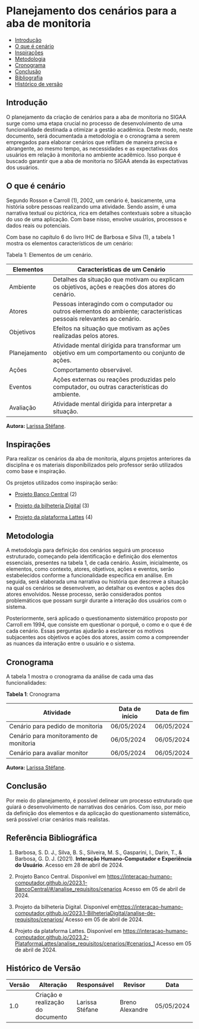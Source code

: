 # Planejamento dos cenários para a aba de monitoria


* [Introdução](#Introdução)
* [O que é cenário](#O-que-é-cenário)
* [Inspirações](#Inspirações)
* [Metodologia](#Metodologia)
* [Cronograma](#Cronograma)
* [Conclusão](#Conclusão)
* [Bibliografia](#Bibliografia)
* [Histórico de versão](#Histórico-de-versão)



## Introdução


O planejamento da criação de cenários para a aba de monitoria no SIGAA surge como uma etapa crucial no processo de desenvolvimento de uma funcionalidade destinada a otimizar a gestão acadêmica. Deste modo, neste documento, será documentada a metodologia e o cronograma a serem empregados para elaborar cenários que reflitam de maneira precisa e abrangente, ao mesmo tempo, as necessidades e as expectativas dos usuários em relação à monitoria no ambiente acadêmico. Isso porque é buscado garantir que a aba de monitoria no SIGAA atenda às expectativas dos usuários.



## O que é cenário

Segundo Rosson e Carroll (1), 2002, um cenário é, basicamente, uma história sobre pessoas realizando uma atividade. Sendo assim, é uma narrativa textual ou pictórica, rica em detalhes contextuais sobre a situação do uso de uma aplicação. Com base nisso, envolve usuários, processos e dados reais ou potenciais.

Com base no capítulo 6 do livro IHC de Barbosa e Silva (1), a tabela 1 mostra os elementos característicos de um cenário:



Tabela 1: Elementos de um cenário.

| Elementos | Características de um Cenário |
|- | - |
| Ambiente | Detalhes da situação que motivam ou explicam os objetivos, ações e reações dos atores do cenário. |
| Atores | Pessoas interagindo com o computador ou outros elementos do ambiente; características pessoais relevantes ao cenário. |
| Objetivos | Efeitos na situação que motivam as ações realizadas pelos atores. |
| Planejamento | Atividade mental dirigida para transformar um objetivo em um comportamento ou conjunto de ações. |
| Ações | Comportamento observável. |
| Eventos | Ações externas ou reações produzidas pelo computador, ou outras características do ambiente. |
| Avaliação | Atividade mental dirigida para interpretar a situação. |

<b> Autora: </b> <a href="https://github.com/SkywalkerSupreme">Larissa Stéfane</a>.



## Inspirações

Para realizar os cenários da aba de monitoria, alguns projetos anteriores da disciplina e os materiais disponibilizados pelo professor serão utilizados como base e inspiração.



Os projetos utilizados como inspiração serão:

- [Projeto Banco Central](https://interacao-humano-computador.github.io/2023.1-BancoCentral/#/analise_requisitos/cenarios) (2)

- [Projeto da bilheteria Digital](https://interacao-humano-computador.github.io/2023.1-BilheteriaDigital/analise-de-requisitos/cenarios/) (3)

- [Projeto da plataforma Lattes](https://interacao-humano-computador.github.io/2023.2-PlataformaLattes/analise_requisitos/cenarios/#cenarios_1) (4)



## Metodologia


A metodologia para definição dos cenários seguirá um processo estruturado, começando pela identificação e definição dos elementos essenciais, presentes na tabela 1, de cada cenário. Assim, inicialmente, os elementos, como contexto, atores, objetivos, ações e eventos, serão estabelecidos conforme a funcionalidade específica em análise. Em seguida, será elaborada uma narrativa ou história que descreve a situação na qual os cenários se desenvolvem, ao detalhar os eventos e ações dos atores envolvidos. Nesse processo, serão considerados pontos problemáticos que possam surgir durante a interação dos usuários com o sistema.

Posteriormente, será aplicado o questionamento sistemático proposto por Carroll em 1994, que consiste em questionar o porquê, o como e o que é de cada cenário. Essas perguntas ajudarão a esclarecer os motivos subjacentes aos objetivos e ações dos atores, assim como a compreender as nuances da interação entre o usuário e o sistema.


## Cronograma

A tabela 1 mostra o cronograma da análise de cada uma das funcionalidades:



**Tabela 1**: Cronograma



| Atividade | Data de início | Data de fim |
| - | - | - |
| Cenário para pedido de monitoria| 06/05/2024 | 06/05/2024 |
| Cenário para monitoramento de monitoria| 06/05/2024 | 06/05/2024 |
| Cenário para avaliar monitor| 06/05/2024 | 06/05/2024 |

<b> Autora: </b> <a href="https://github.com/SkywalkerSupreme">Larissa Stéfane</a>.



## Conclusão

Por meio do planejamento, é possível delinear um processo estruturado que guiará o desenvolvimento de narrativas dos cenários. Com isso, por meio da definição dos elementos e da aplicação do questionamento sistemático, será possível criar cenários mais realistas.



## Referência Bibliográfica



1. Barbosa, S. D. J., Silva, B. S., Silveira, M. S., Gasparini, I., Darin, T., & Barbosa, G. D. J. (2021). **Interação Humano-Computador e Experiência do Usuário**. Acesso em 28 de abril de 2024.

2. Projeto Banco Central. Disponível em <https://interacao-humano-computador.github.io/2023.1-BancoCentral/#/analise_requisitos/cenarios> Acesso em 05 de abril de 2024.

3. Projeto da bilheteria Digital. Disponível em<https://interacao-humano-computador.github.io/2023.1-BilheteriaDigital/analise-de-requisitos/cenarios/> Acesso em 05 de abril de 2024.

4. Projeto da plataforma Lattes. Disponível em <https://interacao-humano-computador.github.io/2023.2-PlataformaLattes/analise_requisitos/cenarios/#cenarios_1> Acesso em 05 de abril de 2024.



## Histórico de Versão

| Versão | Alteração | Responsável | Revisor | Data |
| - | - | - | - | - |
| 1.0 | Criação e realização do documento | Larissa Stéfane | Breno Alexandre | 05/05/2024 |




